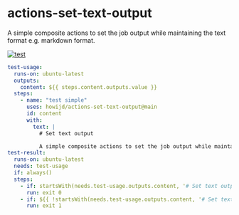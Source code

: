 # actions-set-text-output

A simple composite actions to set the job output while maintaining the text format e.g. markdown format.

[![test](https://github.com/howijd/actions-set-text-output/actions/workflows/test.yml/badge.svg)](https://github.com/howijd/actions-set-text-output/actions/workflows/test.yml)


```yml
test-usage:
  runs-on: ubuntu-latest
  outputs:
    content: ${{ steps.content.outputs.value }}
  steps:
    - name: "test simple"
      uses: howijd/actions-set-text-output@main
      id: content
      with:
        text: |
          # Set text output

          A simple composite actions to set the job output while maintaining the text format e.g. markdown format.
test-result:
  runs-on: ubuntu-latest
  needs: test-usage
  if: always()
  steps:
    - if: startsWith(needs.test-usage.outputs.content, '# Set text output')
      run: exit 0
    - if: ${{ !startsWith(needs.test-usage.outputs.content, '# Set text output') }}
      run: exit 1          
```